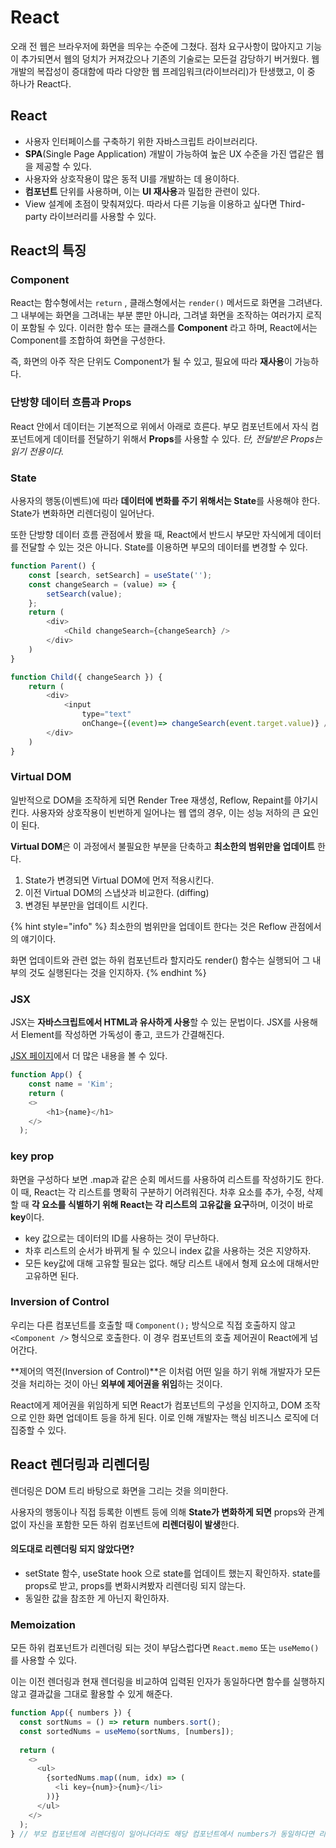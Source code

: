 # React

오래 전 웹은 브라우저에 화면을 띄우는 수준에 그쳤다. 점차 요구사항이 많아지고 기능이 추가되면서 웹의 덩치가 커져갔으나 기존의 기술로는 모든걸 감당하기 버거웠다. 웹 개발의 복잡성이 증대함에 따라 다양한 웹 프레임워크(라이브러리)가 탄생했고, 이 중 하나가 React다.

## React

* 사용자 인터페이스를 구축하기 위한 자바스크립트 라이브러리다.&#x20;
* **SPA**(Single Page Application) 개발이 가능하여 높은 UX 수준을 가진 앱같은 웹을 제공할 수 있다.
* 사용자와 상호작용이 많은 동적 UI를 개발하는 데 용이하다.
* **컴포넌트** 단위를 사용하며, 이는 **UI 재사용**과 밀접한 관련이 있다.
* View 설계에 초점이 맞춰져있다. 따라서 다른 기능을 이용하고 싶다면 Third-party 라이브러리를 사용할 수 있다.



## React의 특징

### Component

React는 함수형에서는 `return` , 클래스형에서는 `render()` 메서드로 화면을 그려낸다. 그 내부에는 화면을 그려내는 부분 뿐만 아니라, 그려낼 화면을 조작하는 여러가지 로직이 포함될 수 있다. 이러한 함수 또는 클래스를 **Component** 라고 하며, React에서는 Component를 조합하여 화면을 구성한다.

즉, 화면의 아주 작은 단위도 Component가 될 수 있고, 필요에 따라 **재사용**이 가능하다.



### 단방향 데이터 흐름과 Props

React 안에서 데이터는 기본적으로 위에서 아래로 흐른다. 부모 컴포넌트에서 자식 컴포넌트에게 데이터를 전달하기 위해서 **Props**를 사용할 수 있다. _단, 전달받은 Props는 읽기 전용이다._



### State

사용자의 행동(이벤트)에 따라 **데이터에 변화를 주기 위해서는 State**를 사용해야 한다. State가 변화하면 리렌더링이 일어난다.

또한 단방향 데이터 흐름 관점에서 봤을 때, React에서 반드시 부모만 자식에게 데이터를 전달할 수 있는 것은 아니다. State를 이용하면 부모의 데이터를 변경할 수 있다.

```javascript
function Parent() {
    const [search, setSearch] = useState('');
    const changeSearch = (value) => {
        setSearch(value);
    };
    return (
        <div>
            <Child changeSearch={changeSearch} />
        </div>
    )
}

function Child({ changeSearch }) {
    return (
        <div>
            <input 
                type="text"
                onChange={(event)=> changeSearch(event.target.value)} /> 
        </div>
    )
}
```



### Virtual DOM

일반적으로 DOM을 조작하게 되면 Render Tree 재생성, Reflow, Repaint를 야기시킨다. 사용자와 상호작용이 빈번하게 일어나는 웹 앱의 경우, 이는 성능 저하의 큰 요인이 된다.&#x20;

**Virtual DOM**은 이 과정에서 불필요한 부분을 단축하고 **최소한의 범위만을 업데이트** 한다.

1. State가 변경되면 Virtual DOM에 먼저 적용시킨다.
2. 이전 Virtual DOM의 스냅샷과 비교한다. (diffing)
3. 변경된 부분만을 업데이트 시킨다.&#x20;

{% hint style="info" %}
최소한의 범위만을 업데이트 한다는 것은 Reflow 관점에서의 얘기이다.&#x20;

화면 업데이트와 관련 없는 하위 컴포넌트라 할지라도 render() 함수는 실행되어 그 내부의 것도 실행된다는 것을 인지하자.
{% endhint %}



### JSX

JSX는 **자바스크립트에서 HTML과 유사하게 사용**할 수 있는 문법이다. JSX를 사용해서 Element를 작성하면 가독성이 좋고, 코드가 간결해진다.

[JSX 페이지](https://sienna-organization.gitbook.io/dev-road/contents/week2/jsx)에서 더 많은 내용을 볼 수 있다.

```javascript
function App() {
    const name = 'Kim';
    return (
    <>
    	<h1>{name}</h1>
    </>
  );
```



### key prop

화면을 구성하다 보면 .map과 같은 순회 메서드를 사용하여 리스트를 작성하기도 한다. 이 때, React는 각 리스트를 명확히 구분하기 어려워진다. 차후 요소를 추가, 수정, 삭제할 때 **각 요소를 식별하기 위해 React는 각 리스트의 고유값을 요구**하며, 이것이 바로 **key**이다.

* key 값으로는 데이터의 ID를 사용하는 것이 무난하다.
* 차후 리스트의 순서가 바뀌게 될 수 있으니 index 값을 사용하는 것은 지양하자.
* 모든 key값에 대해 고유할 필요는 없다. 해당 리스트 내에서 형제 요소에 대해서만 고유하면 된다.



### Inversion of Control

우리는 다른 컴포넌트를 호출할 때 `Component();` 방식으로 직접 호출하지 않고 `<Component />` 형식으로 호출한다. 이 경우 컴포넌트의 호출 제어권이 React에게 넘어간다.

**제어의 역전(Inversion of Control)**은 이처럼 어떤 일을 하기 위해 개발자가 모든 것을 처리하는 것이 아닌 **외부에 제어권을 위임**하는 것이다.

React에게 제어권을 위임하게 되면 React가 컴포넌트의 구성을 인지하고, DOM 조작으로 인한 화면 업데이트 등을 하게 된다. 이로 인해 개발자는 핵심 비즈니스 로직에 더 집중할 수 있다.



## React 렌더링과 리렌더링

렌더링은 DOM 트리 바탕으로 화면을 그리는 것을 의미한다.

사용자의 행동이나 직접 등록한 이벤트 등에 의해 **State가 변화하게 되면** props와 관계없이 자신을 포함한 모든 하위 컴포넌트에 **리렌더링이 발생**한다.

#### 의도대로 리렌더링 되지 않았다면?

* setState 함수, useState hook 으로 state를 업데이트 했는지 확인하자. state를 props로 받고, props를 변화시켜봤자 리렌더링 되지 않는다.
* 동일한 값을 참조한 게 아닌지 확인하자.



### Memoization

모든 하위 컴포넌트가 리렌더링 되는 것이 부담스럽다면 `React.memo` 또는 `useMemo()`를 사용할 수 있다.&#x20;

이는 이전 렌더링과 현재 렌더링을 비교하여 입력된 인자가 동일하다면 함수를 실행하지 않고 결과값을 그대로 활용할 수 있게 해준다.

```js
function App({ numbers }) {
  const sortNums = () => return numbers.sort();
  const sortedNums = useMemo(sortNums, [numbers]);
  
  return (
    <>
      <ul>
        {sortedNums.map((num, idx) => (
          <li key={num}>{num}</li>
        ))}
      </ul>
    </>
  );
} // 부모 컴포넌트에 리렌더링이 일어나더라도 해당 컴포넌트에서 numbers가 동일하다면 리렌더링 되지 않음
```
